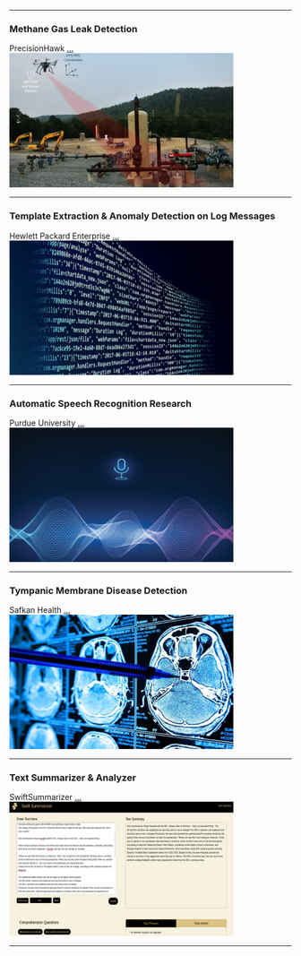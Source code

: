 
---

### Methane Gas Leak Detection

PrecisionHawk
[...](/phDesc.md)
[<img src="images/phDet.png?raw=true" width="400" height="240" />](/phDesc.md)


---

### Template Extraction & Anomaly Detection on Log Messages

Hewlett Packard Enterprise
[...](/hpeDesc.md)
[<img src="images/hp_thumbnail.png?raw=true" width="400" height="240" />
](/hpeDesc)

---

### Automatic Speech Recognition Research

Purdue University
[...](/srDesc.md)
[<img src="images/sr_thumbnail.jpg?raw=true" width="400" height="240" />](/srDesc)

---

### Tympanic Membrane Disease Detection

Safkan Health
[...](/safDesc.md)
[<img src="images/saf_thumbnail.jpg?raw=true" width="400" height="240" />](/safDesc)

---

### Text Summarizer & Analyzer

SwiftSummarizer
[...](/ssDesc.md)
[<img src="images/ss_2.png?raw=true" width="400" height="240" />](/ssDesc)


---
